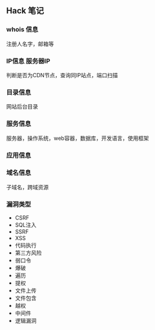 ## Hack 笔记
### whois 信息
注册人名字，邮箱等

### IP信息 服务器IP
判断是否为CDN节点，查询同IP站点，端口扫描

### 目录信息
网站后台目录

### 服务信息
服务器，操作系统，web容器，数据库，开发语言，使用框架

### 应用信息

### 域名信息
子域名，跨域资源

### 漏洞类型
  - CSRF 
  - SQL注入
  - SSRF
  - XSS
  - 代码执行
  - 第三方风险
  - 弱口令
  - 爆破
  - 遍历
  - 提权
  - 文件上传
  - 文件包含
  - 越权
  - 中间件
  - 逻辑漏洞
